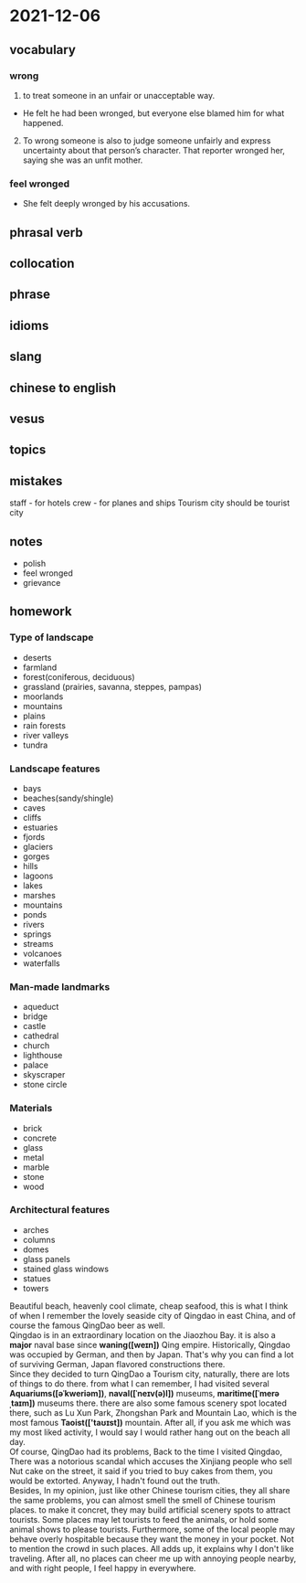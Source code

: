 # 2021-12-06
## vocabulary
### wrong
1. to treat someone in an unfair or unacceptable way.
- He felt he had been wronged, but everyone else blamed him for what happened.

2. To wrong someone is also to judge someone unfairly and express uncertainty about that person’s character.
That reporter wronged her, saying she was an unfit mother.

### feel wronged
- She felt deeply wronged by his accusations.

## phrasal verb

## collocation

## phrase

## idioms

## slang

## chinese to english

## vesus

## topics

## mistakes
staff - for hotels
crew - for planes and ships
Tourism city should be tourist city

## notes
- polish
- feel wronged
- grievance

## homework
### Type of landscape
- deserts
- farmland
- forest(coniferous, deciduous)
- grassland (prairies, savanna, steppes, pampas)
- moorlands
- mountains
- plains
- rain forests
- river valleys
- tundra

### Landscape features
- bays
- beaches(sandy/shingle)
- caves
- cliffs
- estuaries
- fjords
- glaciers
- gorges
- hills
- lagoons
- lakes
- marshes
- mountains
- ponds
- rivers
- springs
- streams
- volcanoes
- waterfalls

### Man-made landmarks
- aqueduct
- bridge
- castle
- cathedral
- church
- lighthouse
- palace
- skyscraper
- stone circle

### Materials
- brick
- concrete
- glass
- metal
- marble
- stone
- wood

### Architectural features
- arches
- columns
- domes
- glass panels
- stained glass windows
- statues
- towers

Beautiful beach, heavenly cool climate, cheap seafood, this is what I think of when I remember the lovely seaside city of Qingdao in east China, and of course the famous QingDao beer as well.\
Qingdao is in an extraordinary location on the Jiaozhou Bay. it is also a **major** naval base since **waning([weɪn])** Qing empire. Historically, Qingdao was occupied by German, and then by Japan. That's why you can find a lot of surviving German, Japan flavored constructions there.\
Since they decided to turn QingDao a Tourism city, naturally, there are lots of things to do there. from what I can remember, I had visited several **Aquariums([əˈkweriəm])**, **naval([ˈneɪv(ə)l])** museums, **maritime([ˈmerəˌtaɪm])** museums there. there are also some famous scenery spot located there, such as Lu Xun Park, Zhongshan Park and Mountain Lao, which is the most famous **Taoist(['taʊɪst])** mountain. After all, if you ask me which was my most liked activity, I would say I would rather hang out on the beach all day.\
Of course, QingDao had its problems, Back to the time I visited Qingdao, There was a notorious scandal which accuses the Xinjiang people who sell Nut cake on the street, it said if you tried to buy cakes from them, you would be extorted. Anyway, I hadn't found out the truth.\
Besides, In my opinion, just like other Chinese tourism cities, they all share the same problems, you can almost smell the smell of Chinese tourism places. to make it concret, they may build artificial scenery spots to attract tourists. Some places may let tourists to feed the animals, or hold some animal shows to please tourists. Furthermore, some of the local people may behave overly hospitable because they want the money in your pocket. Not to mention the crowd in such places. All adds up, it explains why I don't like traveling. After all, no places can cheer me up with annoying people nearby, and with right people, I feel happy in everywhere.